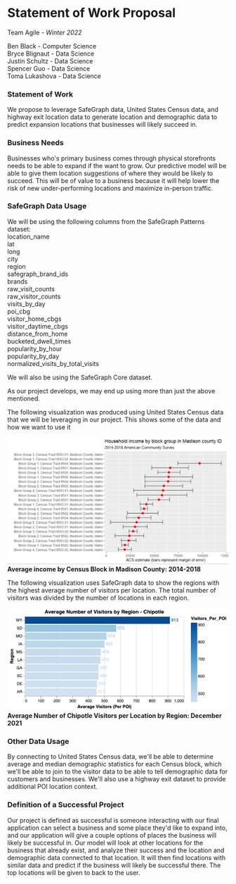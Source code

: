 # Statement of Work Proposal

Team Agile - *Winter 2022*

Ben Black -         Computer Science  
Bryce Blignaut -    Data Science  
Justin Schultz -    Data Science  
Spencer Guo -       Data Science  
Toma Lukashova -    Data Science


### Statement of Work

We propose to leverage SafeGraph data, United States Census data, and highway exit location data to generate location and demographic data to predict expansion locations that businesses will likely succeed in. 

### Business Needs

Businesses who's primary business comes through physical storefronts needs to be able to expand if the want to grow. Our predictive model will be able to give them location suggestions of where they would be likely to succeed. This will be of value to a business because it will help lower the risk of new under-performing locations and maximize in-person traffic.

### SafeGraph Data Usage

We will be using the following columns from the SafeGraph Patterns dataset:  
location_name  
lat  
long  
city  
region  
safegraph_brand_ids  
brands  
raw_visit_counts  
raw_visitor_counts  
visits_by_day  
poi_cbg  
visitor_home_cbgs  
visitor_daytime_cbgs  
distance_from_home  
bucketed_dwell_times  
popularity_by_hour  
popularity_by_day  
normalized_visits_by_total_visits  

We will also be using the SafeGraph Core dataset.

As our project develops, we may end up using more than just the above mentioned.

The following visualization was produced using United States Census data that we will be leveraging in our project. This shows some of the data and how we want to use it

![](image.png)  
<b>Average income by Census Block in Madison County: 2014-2018</b>  


The following visualization uses SafeGraph data to show the regions with the highest average number of visitors per location. The total number of visitors was divided by the number of locations in each region.

![](visualization.png)  
<b>Average Number of Chipotle Visitors per Location by Region: December 2021</b>

### Other Data Usage

By connecting to United States Census data, we'll be able to determine average and median demographic statistics for each Census block, which we'll be able to join to the visitor data to be able to tell demographic data for customers and businesses. We'll also use a highway exit dataset to provide additional POI location context.

### Definition of a Successful Project

Our project is defined as successful is someone interacting with our final application can select a business and some place they'd like to expand into, and our application will give a couple options of places the business will likely be successful in. Our model will look at other locations for the business that already exist, and analyze their success and the location and demographic data connected to that location. It will then find locations with similar data and predict if the business will likely be successful there. The top locations will be given to back to the user.
